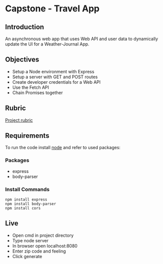 # Capstone - Travel App

## Introduction
An asynchronous web app that uses Web API and user data to dynamically update the UI for a Weather-Journal App.

## Objectives

- Setup a Node environment with Express
- Setup a server with GET and POST routes
- Create developer credentials for a Web API
- Use the Fetch API
- Chain Promises together

## Rubric
[Project rubric](https://review.udacity.com/#!/rubrics/4671/view)

## Requirements
To run the code install [node](https://nodejs.org/en/download/) and refer to used packages:

### Packages
- express
- body-parser

### Install Commands
```
npm install express
npm install body-parser
npm install cors
```


## Live
- Open cmd in project directory
- Type node server
- In browser open localhost:8080
- Enter zip code and feeling
- Click generate